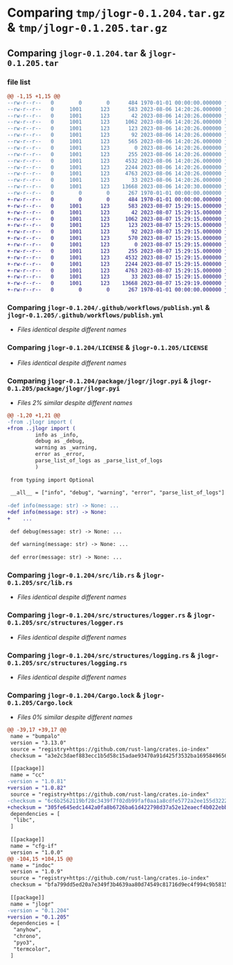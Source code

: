 # Comparing `tmp/jlogr-0.1.204.tar.gz` & `tmp/jlogr-0.1.205.tar.gz`

## Comparing `jlogr-0.1.204.tar` & `jlogr-0.1.205.tar`

### file list

```diff
@@ -1,15 +1,15 @@
--rw-r--r--   0        0        0      484 1970-01-01 00:00:00.000000 jlogr-0.1.204/Cargo.toml
--rw-r--r--   0     1001      123      583 2023-08-06 14:20:26.000000 jlogr-0.1.204/.github/workflows/publish.yml
--rw-r--r--   0     1001      123       42 2023-08-06 14:20:26.000000 jlogr-0.1.204/.gitignore
--rw-r--r--   0     1001      123     1062 2023-08-06 14:20:26.000000 jlogr-0.1.204/LICENSE
--rw-r--r--   0     1001      123      123 2023-08-06 14:20:26.000000 jlogr-0.1.204/README.md
--rw-r--r--   0     1001      123       92 2023-08-06 14:20:26.000000 jlogr-0.1.204/package/jlogr/__init__.py
--rw-r--r--   0     1001      123      565 2023-08-06 14:20:26.000000 jlogr-0.1.204/package/jlogr/jlogr.pyi
--rw-r--r--   0     1001      123        0 2023-08-06 14:20:26.000000 jlogr-0.1.204/package/jlogr/py.typed
--rw-r--r--   0     1001      123      255 2023-08-06 14:20:26.000000 jlogr-0.1.204/pyproject.toml
--rw-r--r--   0     1001      123     4532 2023-08-06 14:20:26.000000 jlogr-0.1.204/src/lib.rs
--rw-r--r--   0     1001      123     2244 2023-08-06 14:20:26.000000 jlogr-0.1.204/src/structures/logger.rs
--rw-r--r--   0     1001      123     4763 2023-08-06 14:20:26.000000 jlogr-0.1.204/src/structures/logging.rs
--rw-r--r--   0     1001      123       33 2023-08-06 14:20:26.000000 jlogr-0.1.204/src/structures/mod.rs
--rw-r--r--   0     1001      123    13668 2023-08-06 14:20:30.000000 jlogr-0.1.204/Cargo.lock
--rw-r--r--   0        0        0      267 1970-01-01 00:00:00.000000 jlogr-0.1.204/PKG-INFO
+-rw-r--r--   0        0        0      484 1970-01-01 00:00:00.000000 jlogr-0.1.205/Cargo.toml
+-rw-r--r--   0     1001      123      583 2023-08-07 15:29:15.000000 jlogr-0.1.205/.github/workflows/publish.yml
+-rw-r--r--   0     1001      123       42 2023-08-07 15:29:15.000000 jlogr-0.1.205/.gitignore
+-rw-r--r--   0     1001      123     1062 2023-08-07 15:29:15.000000 jlogr-0.1.205/LICENSE
+-rw-r--r--   0     1001      123      123 2023-08-07 15:29:15.000000 jlogr-0.1.205/README.md
+-rw-r--r--   0     1001      123       92 2023-08-07 15:29:15.000000 jlogr-0.1.205/package/jlogr/__init__.py
+-rw-r--r--   0     1001      123      570 2023-08-07 15:29:15.000000 jlogr-0.1.205/package/jlogr/jlogr.pyi
+-rw-r--r--   0     1001      123        0 2023-08-07 15:29:15.000000 jlogr-0.1.205/package/jlogr/py.typed
+-rw-r--r--   0     1001      123      255 2023-08-07 15:29:15.000000 jlogr-0.1.205/pyproject.toml
+-rw-r--r--   0     1001      123     4532 2023-08-07 15:29:15.000000 jlogr-0.1.205/src/lib.rs
+-rw-r--r--   0     1001      123     2244 2023-08-07 15:29:15.000000 jlogr-0.1.205/src/structures/logger.rs
+-rw-r--r--   0     1001      123     4763 2023-08-07 15:29:15.000000 jlogr-0.1.205/src/structures/logging.rs
+-rw-r--r--   0     1001      123       33 2023-08-07 15:29:15.000000 jlogr-0.1.205/src/structures/mod.rs
+-rw-r--r--   0     1001      123    13668 2023-08-07 15:29:19.000000 jlogr-0.1.205/Cargo.lock
+-rw-r--r--   0        0        0      267 1970-01-01 00:00:00.000000 jlogr-0.1.205/PKG-INFO
```

### Comparing `jlogr-0.1.204/.github/workflows/publish.yml` & `jlogr-0.1.205/.github/workflows/publish.yml`

 * *Files identical despite different names*

### Comparing `jlogr-0.1.204/LICENSE` & `jlogr-0.1.205/LICENSE`

 * *Files identical despite different names*

### Comparing `jlogr-0.1.204/package/jlogr/jlogr.pyi` & `jlogr-0.1.205/package/jlogr/jlogr.pyi`

 * *Files 2% similar despite different names*

```diff
@@ -1,20 +1,21 @@
-from .jlogr import (
+from ..jlogr import (
         info as _info,
         debug as _debug,
         warning as _warning,
         error as _error,
         parse_list_of_logs as _parse_list_of_logs
         )
 
 from typing import Optional
 
 __all__ = ["info", "debug", "warning", "error", "parse_list_of_logs"]
 
-def info(message: str) -> None: ...
+def info(message: str) -> None:
+    ...
 
 def debug(message: str) -> None: ...
 
 def warning(message: str) -> None: ...
 
 def error(message: str) -> None: ...
```

### Comparing `jlogr-0.1.204/src/lib.rs` & `jlogr-0.1.205/src/lib.rs`

 * *Files identical despite different names*

### Comparing `jlogr-0.1.204/src/structures/logger.rs` & `jlogr-0.1.205/src/structures/logger.rs`

 * *Files identical despite different names*

### Comparing `jlogr-0.1.204/src/structures/logging.rs` & `jlogr-0.1.205/src/structures/logging.rs`

 * *Files identical despite different names*

### Comparing `jlogr-0.1.204/Cargo.lock` & `jlogr-0.1.205/Cargo.lock`

 * *Files 0% similar despite different names*

```diff
@@ -39,17 +39,17 @@
 name = "bumpalo"
 version = "3.13.0"
 source = "registry+https://github.com/rust-lang/crates.io-index"
 checksum = "a3e2c3daef883ecc1b5d58c15adae93470a91d425f3532ba1695849656af3fc1"
 
 [[package]]
 name = "cc"
-version = "1.0.81"
+version = "1.0.82"
 source = "registry+https://github.com/rust-lang/crates.io-index"
-checksum = "6c6b2562119bf28c3439f7f02db99faf0aa1a8cdfe5772a2ee155d32227239f0"
+checksum = "305fe645edc1442a0fa8b6726ba61d422798d37a52e12eaecf4b022ebbb88f01"
 dependencies = [
  "libc",
 ]
 
 [[package]]
 name = "cfg-if"
 version = "1.0.0"
@@ -104,15 +104,15 @@
 name = "indoc"
 version = "1.0.9"
 source = "registry+https://github.com/rust-lang/crates.io-index"
 checksum = "bfa799dd5ed20a7e349f3b4639aa80d74549c81716d9ec4f994c9b5815598306"
 
 [[package]]
 name = "jlogr"
-version = "0.1.204"
+version = "0.1.205"
 dependencies = [
  "anyhow",
  "chrono",
  "pyo3",
  "termcolor",
 ]
```

